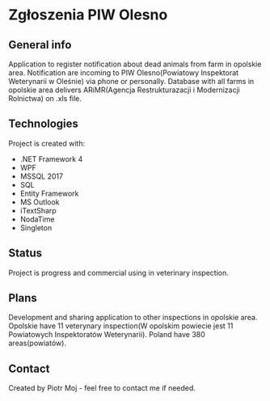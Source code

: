 # Zgłoszenia PIW Olesno

## General info
Application to register notification about dead animals from farm in opolskie area. Notification are incoming to PIW Olesno(Powiatowy Inspektorat Weterynarii w Oleśnie) via phone or personally.
Database with all farms in opolskie area delivers ARiMR(Agencja Restrukturazacji i Modernizacji Rolnictwa) on .xls file. 

## Technologies
Project is created with:
* .NET Framework 4
* WPF
* MSSQL 2017
* SQL
* Entity Framework
* MS Outlook
* iTextSharp
* NodaTime
* Singleton

## Status
Project is progress and commercial using in veterinary inspection. 

## Plans
Development and sharing application to other inspections in opolskie area. Opolskie have 11 veterynary inspection(W opolskim powiecie jest 11 Powiatowych Inspektoratów Weterynarii). Poland have 380 areas(powiatów).

## Contact
Created by Piotr Moj - feel free to contact me if needed.
